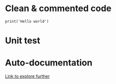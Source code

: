 # Clean & commented code
```pyhton
print('Hello world') 
```
# Unit test

# Auto-documentation
[Link to explore further](https://towardsdatascience.com/five-tips-for-automatic-python-documentation-7513825b760e)